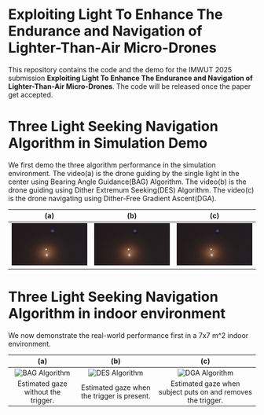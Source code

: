 # Exploiting Light To Enhance The Endurance and Navigation of Lighter-Than-Air Micro-Drones

This repository contains the code and the demo for the IMWUT 2025 submission **Exploiting Light To Enhance The Endurance and Navigation of Lighter-Than-Air Micro-Drones**.
The code will be released once the paper get accepted.


# Three Light Seeking Navigation Algorithm in Simulation Demo

We first demo the three algorithm performance in the simulation environment. The video(a) is the drone guiding by the single light in the center using Bearing Angle Guidance(BAG) Algorithm. The video(b) is the drone guiding using Dither Extremum Seeking(DES) Algorithm. The video(c) is the drone navigating using Dither-Free Gradient Ascent(DGA).


| (a) | (b) | (c) |
| :---: | :---: | :---: |
| ![BAG Algorithm](figures/drone_bearing_angle_speed_up.gif) | ![DES Algorithm](figures/drone_with_dither_algorithm_speed.gif) | ![DGA Algorithm](figures/drone_with_gradient_ascent_speed.gif) |

# Three Light Seeking Navigation Algorithm in indoor environment

We now demonstrate the real-world performance first in a 7x7 m^2 indoor environment. 

| (a) | (b) | (c) |
| :---: | :---: | :---: |
| ![BAG Algorithm](figures/video1.gif) | ![DES Algorithm](figures/video2.gif) | ![DGA Algorithm](figures/video3.gif) |
| Estimated gaze without the trigger. | Estimated gaze when the trigger is present. | Estimated gaze when subject puts on and removes the trigger. |